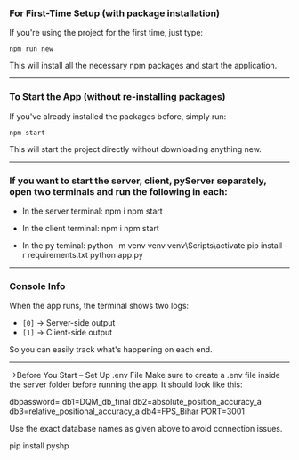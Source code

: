 ### For First-Time Setup (with package installation)
If you're using the project for the first time, just type:
    
    npm run new

This will install all the necessary npm packages and start the application.

---

### To Start the App (without re-installing packages)
If you've already installed the packages before, simply run:

    npm start

This will start the project directly without downloading anything new.

---

### If you want to start the server, client, pyServer separately, open two terminals and run the following in each:

- In the server terminal:
    npm i
    npm start

- In the client terminal:
    npm i
    npm start

- In the py teminal:
    python -m venv venv
    venv\Scripts\activate
    pip install -r requirements.txt
    python app.py

---

### Console Info
When the app runs, the terminal shows two logs:

- `[0]` → Server-side output  
- `[1]` → Client-side output

So you can easily track what's happening on each end.

---

->Before You Start – Set Up .env File
Make sure to create a .env file inside the server folder before running the app. It should look like this:

dbpassword=<Your Database Password>
db1=DQM_db_final
db2=absolute_position_accuracy_a
db3=relative_positional_accuracy_a
db4=FPS_Bihar
PORT=3001

Use the exact database names as given above to avoid connection issues.




pip install pyshp
